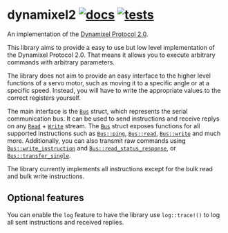 # dynamixel2 [![docs][docs-badge]][docs] [![tests][tests-badge]][tests]
[docs]: https://docs.rs/dynamixel2/
[tests]: https://github.com/robohouse-delft/dynamixel2-rs/actions?query=workflow%3Atests
[docs-badge]: https://docs.rs/dynamixel2/badge.svg
[tests-badge]: https://github.com/robohouse-delft/dynamixel2-rs/workflows/tests/badge.svg

An implementation of the [Dynamixel Protocol 2.0].

[Dynamixel Protocol 2.0]: https://emanual.robotis.com/docs/en/dxl/protocol2/

This library aims to provide a easy to use but low level implementation of the Dynamixel Protocol 2.0.
That means it allows you to execute arbitrary commands with arbitrary parameters.

The library does not aim to provide an easy interface to the higher level functions of a servo motor,
such as moving it to a specific angle or at a specific speed.
Instead, you will have to write the appropriate values to the correct registers yourself.

The main interface is the [`Bus`] struct, which represents the serial communication bus.
It can be used to send instructions and receive replys on any [`Read`][std::io::Read] + [`Write`][std::io::Write] stream.
The [`Bus`] struct exposes functions for all supported instructions such as [`Bus::ping`], [`Bus::read`], [`Bus::write`] and much more.
Additionally, you can also transmit raw commands using [`Bus::write_instruction`] and [`Bus::read_status_response`], or [`Bus::transfer_single`].

The library currently implements all instructions except for the bulk read and bulk write instructions.

## Optional features

You can enable the `log` feature to have the library use `log::trace!()` to log all sent instructions and received replies.

[`Bus`]: https://docs.rs/dynamixel2/latest/dynamixel2/struct.Bus.html
[`Bus::ping`]: https://docs.rs/dynamixel2/latest/dynamixel2/struct.Bus.html#method.ping
[`Bus::read`]: https://docs.rs/dynamixel2/latest/dynamixel2/struct.Bus.html#method.read
[`Bus::write`]: https://docs.rs/dynamixel2/latest/dynamixel2/struct.Bus.html#method.write
[`Bus::write_instruction`]: https://docs.rs/dynamixel2/latest/dynamixel2/struct.Bus.html#method.write_instruction
[`Bus::read_status_response`]: https://docs.rs/dynamixel2/latest/dynamixel2/struct.Bus.html#method.read_status_response
[`Bus::transfer_single`]: https://docs.rs/dynamixel2/latest/dynamixel2/struct.Bus.html#method.transfer_single
[std::io::Read]: https://doc.rust-lang.org/stable/std/io/trait.Read.html
[std::io::Write]: https://doc.rust-lang.org/stable/std/io/trait.Write.html
